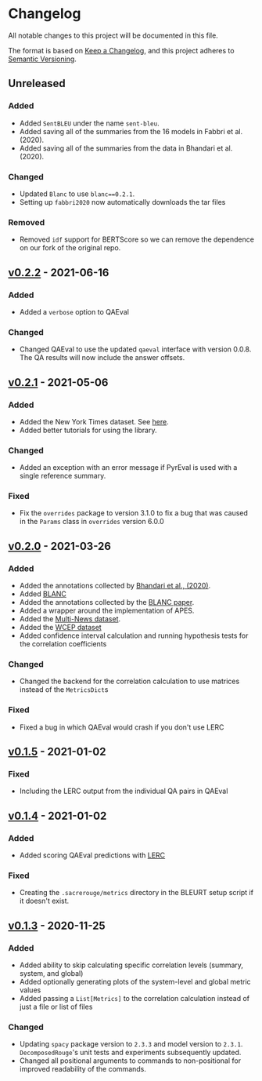 # Changelog
All notable changes to this project will be documented in this file.

The format is based on [Keep a Changelog](https://keepachangelog.com/en/1.0.0/),
and this project adheres to [Semantic Versioning](https://semver.org/spec/v2.0.0.html).

## Unreleased
### Added
- Added `SentBLEU` under the name `sent-bleu`.
- Added saving all of the summaries from the 16 models in Fabbri et al. (2020).
- Added saving all of the summaries from the data in Bhandari et al. (2020).

### Changed
- Updated `Blanc` to use `blanc==0.2.1`.
- Setting up `fabbri2020` now automatically downloads the tar files

### Removed
- Removed `idf` support for BERTScore so we can remove the dependence on our fork of the original repo.

## [v0.2.2](https://github.com/danieldeutsch/sacrerouge/releases/tag/0.2.2) - 2021-06-16
### Added
- Added a `verbose` option to QAEval

### Changed
- Changed QAEval to use the updated `qaeval` interface with version 0.0.8.
The QA results will now include the answer offsets.

## [v0.2.1](https://github.com/danieldeutsch/sacrerouge/releases/tag/0.2.1) - 2021-05-06
### Added
- Added the New York Times dataset. See [here](doc/datasets/nytimes.md).
- Added better tutorials for using the library.

### Changed
- Added an exception with an error message if PyrEval is used with a single reference summary.

### Fixed
- Fix the `overrides` package to version 3.1.0 to fix a bug that was caused in the `Params` class in `overrides` version 6.0.0

## [v0.2.0](https://github.com/danieldeutsch/sacrerouge/releases/tag/0.2.0) - 2021-03-26
### Added
- Added the annotations collected by [Bhandari et al., (2020)](https://www.aclweb.org/anthology/2020.emnlp-main.751/).
- Added [BLANC](https://github.com/PrimerAI/blanc)
- Added the annotations collected by the [BLANC paper](https://www.aclweb.org/anthology/2020.eval4nlp-1.2.pdf).
- Added a wrapper around the implementation of APES.
- Added the [Multi-News dataset](https://www.aclweb.org/anthology/P19-1102/).
- Added the [WCEP dataset](https://arxiv.org/pdf/2005.10070.pdf)
- Added confidence interval calculation and running hypothesis tests for the correlation coefficients

### Changed
- Changed the backend for the correlation calculation to use matrices instead of the `MetricsDict`s

### Fixed
- Fixed a bug in which QAEval would crash if you don't use LERC

## [v0.1.5](https://github.com/danieldeutsch/sacrerouge/releases/tag/0.1.5) - 2021-01-02
### Fixed
- Including the LERC output from the individual QA pairs in QAEval

## [v0.1.4](https://github.com/danieldeutsch/sacrerouge/releases/tag/0.1.4) - 2021-01-02
### Added
- Added scoring QAEval predictions with [LERC](https://arxiv.org/abs/2010.03636) 

### Fixed
- Creating the `.sacrerouge/metrics` directory in the BLEURT setup script if it doesn't exist.

## [v0.1.3](https://github.com/danieldeutsch/sacrerouge/releases/tag/v0.1.3) - 2020-11-25
### Added
- Added ability to skip calculating specific correlation levels (summary, system, and global)
- Added optionally generating plots of the system-level and global metric values
- Added passing a `List[Metrics]` to the correlation calculation instead of just a file or list of files

### Changed
- Updating `spacy` package version to `2.3.3` and model version to `2.3.1`.
`DecomposedRouge`'s unit tests and experiments subsequently updated.
- Changed all positional arguments to commands to non-positional for improved readability of the commands.
